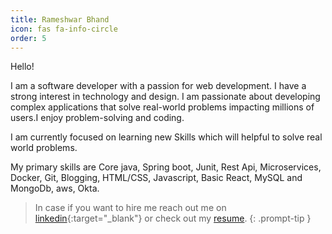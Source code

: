 ```yaml
---
title: Rameshwar Bhand
icon: fas fa-info-circle
order: 5
---
```




Hello!

I am a software developer with a passion for web development. I have a strong interest in technology and design.  I am passionate about developing complex applications that solve real-world problems impacting millions of users.I enjoy problem-solving and coding. 

I am currently focused on learning new Skills which will helpful to solve real world problems.

My primary skills are Core java, Spring boot, Junit, Rest Api, Microservices, Docker, Git, Blogging, HTML/CSS, Javascript, Basic React, MySQL and MongoDb, aws, Okta.

> In case if you want to hire me reach out me on [linkedin](https://linkedin.com/in/rameshwar-bhand){:target="_blank"} or check out my [resume](https://github.com/rameshwarbhand3).
{: .prompt-tip }







